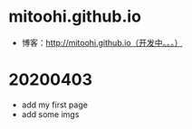 ﻿# mitoohi.github.io
- 博客：http://mitoohi.github.io（开发中。。。）
# 20200403
- add my first page
- add some imgs